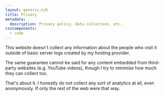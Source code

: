 ```yaml
---
layout: generic.njk
title: Privacy
metadata:
  description: Privacy policy, data collection, etc.
cssComponents:
  - code
---
```


This website doesn't collect any information about the people who visit it outside of basic server logs created by my hosting provider.

The same guarantee cannot be said for any content embedded from third-party websites (e.g. YouTube videos), though I try to minimise how much they can collect too.

That's about it. I honestly do not collect any sort of analytics at all, even anonymously. If only the rest of the web were that way.
